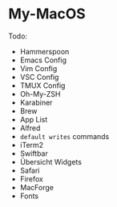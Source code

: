 # My-MacOS

Todo:
* Hammerspoon
* Emacs Config
* Vim Config
* VSC Config
* TMUX Config
* Oh-My-ZSH
* Karabiner
* Brew
* App List
* Alfred
* `default writes` commands
* iTerm2
* Swiftbar
* Übersicht Widgets
* Safari
* Firefox
* MacForge
* Fonts
